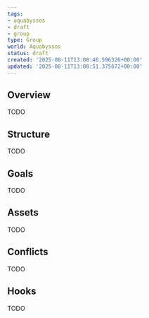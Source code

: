 ```yaml
---
tags:
- aquabyssos
- draft
- group
type: Group
world: Aquabyssos
status: draft
created: '2025-08-11T13:08:46.596326+00:00'
updated: '2025-08-11T13:08:51.375672+00:00'
---
```



## Overview

TODO
## Structure

TODO
## Goals

TODO
## Assets

TODO
## Conflicts

TODO
## Hooks

TODO
